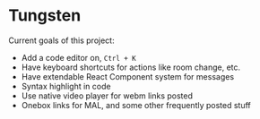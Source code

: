 # Tungsten

Current goals of this project:
 - Add a code editor on, `Ctrl + K`
 - Have keyboard shortcuts for actions like room change, etc.
 - Have extendable React Component system for messages
 - Syntax highlight in code
 - Use native video player for webm links posted
 - Onebox links for MAL, and some other frequently posted stuff